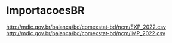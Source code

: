 # ImportacoesBR

http://mdic.gov.br/balanca/bd/comexstat-bd/ncm/EXP_2022.csv
http://mdic.gov.br/balanca/bd/comexstat-bd/ncm/IMP_2022.csv